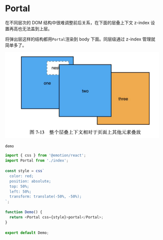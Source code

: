 # Portal

在不同层次的 DOM 结构中很难调整前后关系，在下面的层叠上下文 z-index 设置再高也无法盖到上层。

将弹出层这样的结构都用`Portal`渲染到 body 下面。同层级通过 z-index 管理就简单多了。

![z-index](./z-index.png)

<code src="./demo.tsx">demo</code>

```ts | pure
import { css } from '@emotion/react';
import Portal from './index';

const style = css`
  color: red;
  position: absolute;
  top: 50%;
  left: 50%;
  transform: translate(-50%, -50%);
`;

function Demo() {
  return <Portal css={style}>portal</Portal>;
}

export default Demo;
```
